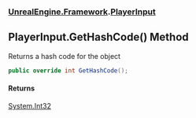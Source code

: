 ### [UnrealEngine.Framework](./UnrealEngine-Framework.md 'UnrealEngine.Framework').[PlayerInput](./UnrealEngine-Framework-PlayerInput.md 'UnrealEngine.Framework.PlayerInput')
## PlayerInput.GetHashCode() Method
Returns a hash code for the object  
```csharp
public override int GetHashCode();
```
#### Returns
[System.Int32](https://docs.microsoft.com/en-us/dotnet/api/System.Int32 'System.Int32')  
